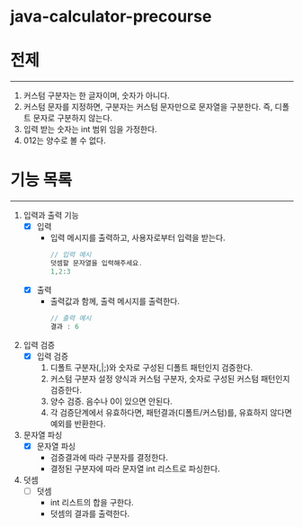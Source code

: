 # java-calculator-precourse

# 전제

---
1. 커스텀 구분자는 한 글자이며, 숫자가 아니다.
2. 커스텀 문자를 지정하면, 구분자는 커스텀 문자만으로 문자열을 구분한다. 즉, 디폴트 문자로 구분하지 않는다.
3. 입력 받는 숫자는 int 범위 임을 가정한다.
4. 012는 양수로 볼 수 없다.

# 기능 목록

---

1. 입력과 출력 기능
    - [x] 입력 
      - 입력 메시지를 출력하고, 사용자로부터 입력을 받는다.
          ```java
          // 입력 예시
          덧셈할 문자열을 입력해주세요.
          1,2:3

    - [x] 출력 
      - 출력값과 함께, 출력 메시지를 출력한다.
          ```java
          // 출력 예시
          결과 : 6

2. 입력 검증
   - [x] 입력 검증
     1. 디폴트 구분자(,|;)와 숫자로 구성된 디폴트 패턴인지 검증한다.
     2. 커스텀 구분자 설정 양식과 커스텀 구분자, 숫자로 구성된 커스텀 패턴인지 검증한다.
     3. 양수 검증. 음수나 0이 있으면 안된다.
     4. 각 검증단계에서 유효하다면, 패턴결과(디폴트/커스텀)를, 유효하지 않다면 예외를 반환한다.

3. 문자열 파싱
   - [x] 문자열 파싱
     - 검증결과에 따라 구분자를 결정한다.
     - 결정된 구분자에 따라 문자열 int 리스트로 파싱한다.

4. 덧셈
    - [ ] 덧셈
      - int 리스트의 합을 구한다.
      - 덧셈의 결과를 출력한다.